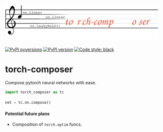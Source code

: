 # ![logo](/docs/imgs/torch_composer.logo.large.svg)

[![PyPI pyversions](https://img.shields.io/pypi/pyversions/torch-composer.svg)](https://pypi.python.org/pypi/torch-composer/)
[![PyPI version](https://badge.fury.io/py/torch-composer.svg)](https://badge.fury.io/py/torch-composer)
[![Code style: black](https://img.shields.io/badge/code%20style-black-000000.svg)](https://github.com/psf/black)

# torch-composer
Compose pytorch neural networks with ease.

```python
import torch_composer as tc

net = tc.nn.compose()
```

#### Potential future plans

- Composition of `torch.optim` funcs.
